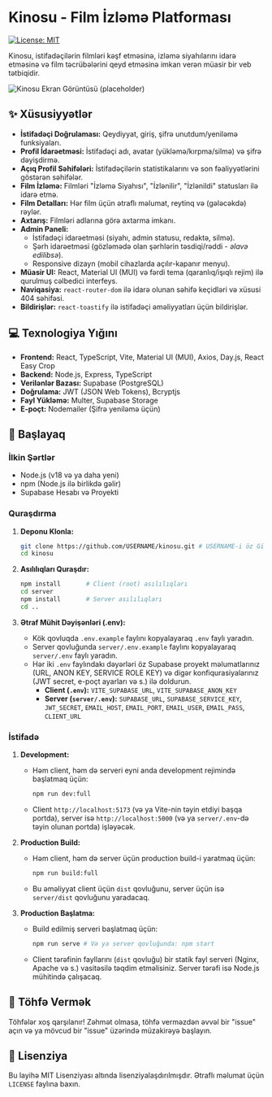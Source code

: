 # Kinosu - Film İzləmə Platforması

[![License: MIT](https://img.shields.io/badge/License-MIT-yellow.svg)](https://opensource.org/licenses/MIT)

Kinosu, istifadəçilərin filmləri kəşf etməsinə, izləmə siyahılarını idarə etməsinə və film təcrübələrini qeyd etməsinə imkan verən müasir bir veb tətbiqidir.

![Kinosu Ekran Görüntüsü (placeholder)](https://via.placeholder.com/800x400.png?text=Kinosu+Ekran+G%C3%B6r%C3%BCnt%C3%BCs%C3%BC)

## ✨ Xüsusiyyətlər

*   **İstifadəçi Doğrulaması:** Qeydiyyat, giriş, şifrə unutdum/yeniləmə funksiyaları.
*   **Profil İdarəetməsi:** İstifadəçi adı, avatar (yükləmə/kırpma/silmə) və şifrə dəyişdirmə.
*   **Açıq Profil Səhifələri:** İstifadəçilərin statistikalarını və son fəaliyyətlərini göstərən səhifələr.
*   **Film İzləmə:** Filmləri "İzləmə Siyahısı", "İzlənilir", "İzlənildi" statusları ilə idarə etmə.
*   **Film Detalları:** Hər film üçün ətraflı məlumat, reytinq və (gələcəkdə) rəylər.
*   **Axtarış:** Filmləri adlarına görə axtarma imkanı.
*   **Admin Paneli:**
    *   İstifadəçi idarəetməsi (siyahı, admin statusu, redaktə, silmə).
    *   Şərh idarəetməsi (gözləmədə olan şərhlərin təsdiqi/rəddi - *əlavə edilibsə*).
    *   Responsive dizayn (mobil cihazlarda açılır-kapanır menyu).
*   **Müasir UI:** React, Material UI (MUI) və fərdi tema (qaranlıq/işıqlı rejim) ilə qurulmuş cəlbedici interfeys.
*   **Naviqasiya:** `react-router-dom` ilə idarə olunan səhifə keçidləri və xüsusi 404 səhifəsi.
*   **Bildirişlər:** `react-toastify` ilə istifadəçi əməliyyatları üçün bildirişlər.

## 💻 Texnologiya Yığını

*   **Frontend:** React, TypeScript, Vite, Material UI (MUI), Axios, Day.js, React Easy Crop
*   **Backend:** Node.js, Express, TypeScript
*   **Verilənlər Bazası:** Supabase (PostgreSQL)
*   **Doğrulama:** JWT (JSON Web Tokens), Bcryptjs
*   **Fayl Yükləmə:** Multer, Supabase Storage
*   **E-poçt:** Nodemailer (Şifrə yeniləmə üçün)

## 🚀 Başlayaq

### İlkin Şərtlər

*   Node.js (v18 və ya daha yeni)
*   npm (Node.js ilə birlikdə gəlir)
*   Supabase Hesabı və Proyekti

### Quraşdırma

1.  **Deponu Klonla:**
    ```bash
    git clone https://github.com/USERNAME/kinosu.git # USERNAME-i öz GitHub istifadəçi adınızla əvəz edin
    cd kinosu
    ```

2.  **Asılılıqları Quraşdır:**
    ```bash
    npm install       # Client (root) asılılıqları
    cd server
    npm install       # Server asılılıqları
    cd ..
    ```

3.  **Ətraf Mühit Dəyişənləri (.env):**
    *   Kök qovluqda `.env.example` faylını kopyalayaraq `.env` faylı yaradın.
    *   Server qovluğunda `server/.env.example` faylını kopyalayaraq `server/.env` faylı yaradın.
    *   Hər iki `.env` faylındakı dəyərləri öz Supabase proyekt məlumatlarınız (URL, ANON KEY, SERVICE ROLE KEY) və digər konfiqurasiyalarınız (JWT secret, e-poçt ayarları və s.) ilə doldurun.
        *   **Client (`.env`):** `VITE_SUPABASE_URL`, `VITE_SUPABASE_ANON_KEY`
        *   **Server (`server/.env`):** `SUPABASE_URL`, `SUPABASE_SERVICE_KEY`, `JWT_SECRET`, `EMAIL_HOST`, `EMAIL_PORT`, `EMAIL_USER`, `EMAIL_PASS`, `CLIENT_URL`

### İstifadə

1.  **Development:**
    *   Həm client, həm də serveri eyni anda development rejimində başlatmaq üçün:
        ```bash
        npm run dev:full
        ```
    *   Client `http://localhost:5173` (və ya Vite-nin təyin etdiyi başqa portda), server isə `http://localhost:5000` (və ya `server/.env`-də təyin olunan portda) işləyəcək.

2.  **Production Build:**
    *   Həm client, həm də server üçün production build-i yaratmaq üçün:
        ```bash
        npm run build:full
        ```
    *   Bu əməliyyat client üçün `dist` qovluğunu, server üçün isə `server/dist` qovluğunu yaradacaq.

3.  **Production Başlatma:**
    *   Build edilmiş serveri başlatmaq üçün:
        ```bash
        npm run serve # Və ya server qovluğunda: npm start
        ```
    *   Client tərəfinin fayllarını (`dist` qovluğu) bir statik fayl serveri (Nginx, Apache və s.) vasitəsilə təqdim etməlisiniz. Server tərəfi isə Node.js mühitində çalışacaq.

## 🤝 Töhfə Vermək

Töhfələr xoş qarşılanır! Zəhmət olmasa, töhfə verməzdən əvvəl bir "issue" açın və ya mövcud bir "issue" üzərində müzakirəyə başlayın.

## 📜 Lisenziya

Bu layihə MIT Lisenziyası altında lisenziyalaşdırılmışdır. Ətraflı məlumat üçün `LICENSE` faylına baxın.